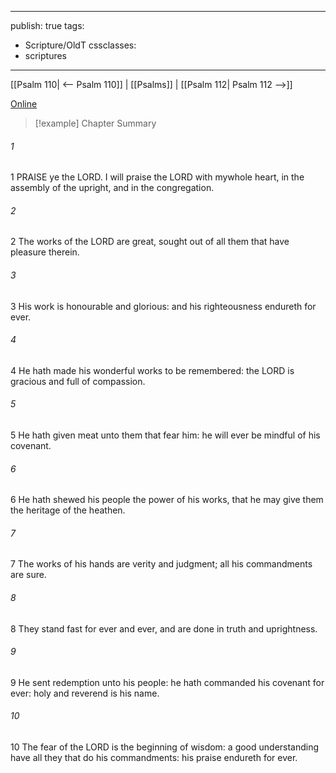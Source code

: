 

---
publish: true
tags:
  - Scripture/OldT
cssclasses:
  - scriptures
---
[[Psalm 110| <-- Psalm 110]] | [[Psalms]] | [[Psalm 112| Psalm 112 -->]]

[Online](https://churchofjesuschrist.org/study/scriptures/ot/ps/111?lang=eng)

>[!example] Chapter Summary
>
###### 1
1 PRAISE ye the LORD.  I will praise the LORD with mywhole heart, in the assembly of the upright, and in the congregation.
###### 2
2 The works of the LORD are great, sought out of all them that have pleasure therein.
###### 3
3 His work is honourable and glorious: and his righteousness endureth for ever.
###### 4
4 He hath made his wonderful works to be remembered: the LORD is gracious and full of compassion.
###### 5
5 He hath given meat unto them that fear him: he will ever be mindful of his covenant.
###### 6
6 He hath shewed his people the power of his works, that he may give them the heritage of the heathen.
###### 7
7 The works of his hands are verity and judgment; all his commandments are sure.
###### 8
8 They stand fast for ever and ever, and are done in truth and uprightness.
###### 9
9 He sent redemption unto his people: he hath commanded his covenant for ever: holy and reverend is his name.
###### 10
10 The fear of the LORD is the beginning of wisdom: a good understanding have all they that do his commandments: his praise endureth for ever.



